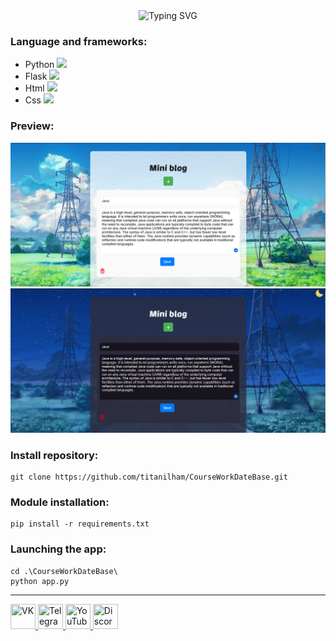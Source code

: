 <div align="center">
<img src="https://readme-typing-svg.demolab.com?font=Poetsen+One&size=25&pause=1000&color=CD8CF7&center=true&vCenter=true&width=435&lines=CourseWorkDateBase" alt="Typing SVG" />
</div>

### Language and frameworks:
* Python <img src="https://github.com/abranhe/programming-languages-logos/blob/master/src/python/python.png?raw=true" width="15"/>
* Flask <img src="https://pypi.org/static/images/logo-small.8998e9d1.svg" width="15"/>
* Html <img src="https://cdn.jsdelivr.net/gh/devicons/devicon@latest/icons/html5/html5-original.svg" width="15"/>
* Css <img src="https://cdn.jsdelivr.net/gh/devicons/devicon@latest/icons/css3/css3-original.svg" width="15"/>

### Preview:
![Preview-light](image-1.png)
![Preview-dark](image.png)

### Install repository:

```
git clone https://github.com/titanilham/CourseWorkDateBase.git
```

### Module installation:

```
pip install -r requirements.txt
```

### Launching the app:

```
cd .\CourseWorkDateBase\
python app.py
```

----

<div id="badges">
  <a href="https://vk.com/aniime_guy" >
    <img src="https://img.icons8.com/?size=512&id=13977&format=png"width="40" height="40" title="VK"/>
  </a>
  <a href="https://t.me/Ilham06">
    <img src="https://img.icons8.com/?size=512&id=63306&format=png"width="40" height="40" title="Telegram"/>
  </a> 
  <a href="https://www.youtube.com/channel/UC9m1N5x0OXWihGpR50Yk35g">
   <img src="https://github.com/titanilham/titanilham/assets/86422270/51f7c427-b7b3-4591-9243-2f2c3465d742" width="40" height="40" title="YouTube"/>
  </a>
  <a href="https://discord.com/channels/1019531122239094794/1019531122239094801">
    <img src="https://www.freepnglogos.com/uploads/discord-logo-png/discord-logo-logodownload-download-logotipos-1.png" width="40" height="40" title="Discord"/>
  </a>
</div>
